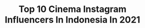 ---
title: Top 10 Cinema Instagram Influencers In Indonesia In 2021
description: >-
  Find top cinema Instagram influencers in Indonesia in 2021. Most popular hashtags: #indonesia #photography #womeninframe #womenesia.
platform: Instagram
hits: 737
text_top: See the top-rated Instagram influencers on inBeat.
text_bottom: Our search engine aggregates 737 Instagram influencers like this in Indonesia for you to pitch.
profiles:
  - username: "mfm_ihsan"
    fullname: >-
      Mfauzi M ihsan
    bio: >-
      بِسْمِ اللَّهِ الرَّحْمَنِ الرَّحِيم - @gu_cinema 🎬 - @locatara.photo 🎬 - sentul 📍 -muhamadfauzi906@gmail.com - design graphic 👨‍💻 - smariah25♡
    location: "Indonesia"
    followers: 6475
    engagement: 1770
    commentsToLikes: 0.066709
    id: ck15sz332fjgw0i19rijp5ayq
    verified: false
    hashtags: "#bogorpisan, #editorestid, #indovisualgram, #womenesia"
  - username: "marzcheese"
    fullname: >-
      UMAR LIE IMANUDDIN
    bio: >-
      𝘿𝙈 𝙛𝙤𝙧 #endorse #campaign BA of @erha.dermatology #fashion #streetstyle #menswear #photography #cinema #design #traveler #influencer #gym 📍#semarang
    location: "Indonesia"
    followers: 91928
    engagement: 217
    commentsToLikes: 0.355324
    id: ck9wgd8yuswsz0j78sz1pnpt7
    verified: false
    hashtags: "#menwithstyle, #style, #lookbookindonesia, #travel"
  - username: "yudidatau"
    fullname: >-
      Yudi Datau.ICS
    bio: >-
      Cinematographer
    location: "Indonesia"
    followers: 3630
    engagement: 2286
    commentsToLikes: 0.034332
    id: ck6u0q3vbh5390j71093bbncg
    verified: false
    hashtags: "#alexamini, #samsungnote9, #ics, #sabar"
  - username: "kevingarrison"
    fullname: >-
      Kevin Garrison
    bio: >-
      Cinematographer | Based in LA ☀️ Shooting on all 7 continents for @nomadthefilm 🌍 Alexa Mini LF + Signature Primes 🎥 Currently in Tampa, FL 🌴
    location: "Indonesia"
    followers: 27755
    engagement: 448
    commentsToLikes: 0.023784
    id: ck135h5zg1eak0i1950hk2v4e
    verified: false
    hashtags: "#earthday, #faroeislands, #teampixel, #ad"
  - username: "andriu_fpv"
    fullname: >-
      Andrés Aguilera
    bio: >-
      𝗔𝗻𝗱𝗿𝗶𝘂𝗙𝗣𝗩 Professional cinematic video creator w/ FPV drones 🇪🇸 🚁🎥 DM or E-mail for business inquiries.
    location: "Indonesia"
    followers: 240435
    engagement: 1169
    commentsToLikes: 0.028739
    id: ck0ubmrqjeygk0i19u1kksrrb
    verified: false
    hashtags: "#fpvracing, #drones, #nature, #naturephotography"
  - username: "dawerzs__athenart"
    fullname: >-
      🇲🇨 𝕯𝖆𝖜𝖊𝖗𝖟 𝖆𝖙𝖍𝖊𝖓𝖆  𝐕𝐄𝐍𝐆𝐄𝐀𝐍𝐂𝐄 🔰
    bio: >-
      Founder : 🇲🇨 @vengeance_ofportrait 📷 @whitehome_cinema 🛍️ @presetsmovie 💻 PhotoshootTutorialretouch | WORKSHOP #vengeance_ofportrait 📍NGAWI - SEMARANG
    location: "Indonesia"
    followers: 15876
    engagement: 544
    commentsToLikes: 0.241721
    id: ckapadye3vpx50i783srkywd9
    verified: false
    hashtags: "#vengeanceofpotrait, #indonesia, #mood, #womeninframe"
  - username: "ridhoalwanfahri"
    fullname: >-
      👤 Ridho Alwan Fahri
    bio: >-
      Travel Enthusiast • • Kerja sama Dm/Hub👇 📲 08126713775 ( WA ) 📡 @shelter_production @shelter.cinema @shellterbook.id 🛸 Sewa Drone Pekanbaru •
    location: "Indonesia"
    followers: 20915
    engagement: 444
    commentsToLikes: 0.053279
    id: ck15rxgkaa6sx0i19s3ej4bhj
    verified: false
    hashtags: "#enjoyindonesia, #pesonaaceh, #likeforlike, #agameoftones"
  - username: "intanlatifahh"
    fullname: >-
      Bussines Inq/Endorse. DM 📩
    bio: >-
      📍Duta Antikorupsi Jateng '19 Duta Integritas Jateng ‘19 Ketua OSIS Smansapura 19/20 🎙️(musikalisasi,video cinematic,filmpendek) Sec @intanlatifah__
    location: "Indonesia"
    followers: 24409
    engagement: 501
    commentsToLikes: 0.054891
    id: ck0u6abq31hd30i19586w08qu
    verified: false
    hashtags: "#gamisyari, #dirumahaja, #paketdatamurahtelkomsel, #puisihujan"
  - username: "anglurselurr_"
    fullname: >-
      ⓅⓇⒶⓎⓄⒼⒶ ⓁⒶⓀⓈⓄⓃⓄ
    bio: >-
      بِسْمِ اللَّهِ الرَّحْمَنِ الرَّحِيم  ➖➖➖ 🎬 @gu_cinema 📸 #fujifilm_xseries 👣 Seneng Touring ➖➖➖ 🏬 Pakuan_University 🏡 Boegoer, Jawa Barat, Indonesia
    location: "Indonesia"
    followers: 8224
    engagement: 1371
    commentsToLikes: 0.140541
    id: ck0w285ayn2bs0i1990ilig3l
    verified: false
    hashtags: "#salam"
  - username: "ferryrusli"
    fullname: >-
      Ferry Rusli
    bio: >-
      Cinematographer. Liberteam @lumixindonesia Contact: ferryrusli@ymail.com LoveForSale Trailer 👇👇👇
    location: "Indonesia"
    followers: 22877
    engagement: 258
    commentsToLikes: 0.058784
    id: ck0vxk91ezb3m0i19u0u7eqr1
    verified: false
    hashtags: "#cinematographer, #sumba, #kohfersuting, #note20ultra"
---
